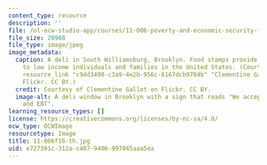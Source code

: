 ```yaml
---
content_type: resource
description: ''
file: /ol-ocw-studio-app/courses/11-006-poverty-and-economic-security-fall-2016/e727391c312ac4079406997045aaa5ea_11-006f16-th.jpg
file_size: 20988
file_type: image/jpeg
image_metadata:
  caption: A deli in South Williamsburg, Brooklyn. Food stamps provide assistance
    to low income individuals and families in the United States. (Courtesy of {{%
    resource_link "c9dd3490-c3a9-4e2b-956c-6167dcb9704b" "Clementine Gallot" %}} on
    Flickr. CC BY.)
  credit: Courtesy of Clementine Gallot on Flickr. CC BY.
  image-alt: A deli window in Brooklyn with a sign that reads "We accept food stamps
    and EBT".
learning_resource_types: []
license: https://creativecommons.org/licenses/by-nc-sa/4.0/
ocw_type: OCWImage
resourcetype: Image
title: 11-006f16-th.jpg
uid: e727391c-312a-c407-9406-997045aaa5ea
---
```

